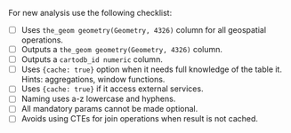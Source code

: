 For new analysis use the following checklist:

- [ ] Uses `the_geom geometry(Geometry, 4326)` column for all geospatial operations.
- [ ] Outputs a `the_geom geometry(Geometry, 4326)` column.
- [ ] Outputs a `cartodb_id numeric` column.
- [ ] Uses `{cache: true}` option when it needs full knowledge of the table it. Hints: aggregations, window functions.
- [ ] Uses `{cache: true}` if it access external services.
- [ ] Naming uses a-z lowercase and hyphens.
- [ ] All mandatory params cannot be made optional.
- [ ] Avoids using CTEs for join operations when result is not cached.
